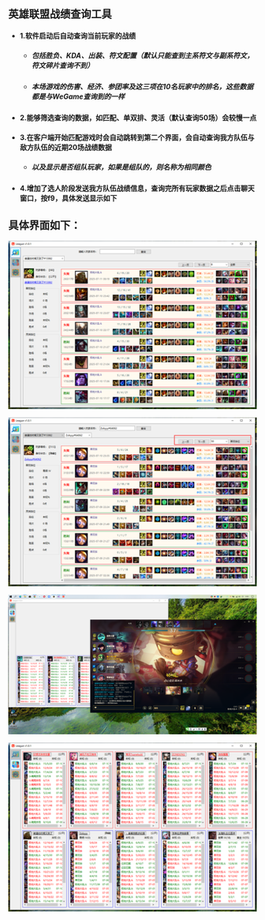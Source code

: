 ## 英雄联盟战绩查询工具
- #### 1.软件启动后自动查询当前玩家的战绩
	- ##### 包括胜负、KDA、出装、符文配置（默认只能查到主系符文与副系符文，符文碎片查询不到）
	- ##### 本场游戏的伤害、经济、参团率及这三项在10名玩家中的排名，这些数据都是与WeGame查询到的一样  

- #### 2.能够筛选查询的数据，如匹配、单双排、灵活（默认查询50场）会较慢一点

- #### 3.在客户端开始匹配游戏时会自动跳转到第二个界面，会自动查询我方队伍与敌方队伍的近期20场战绩数据
	- ##### 以及显示是否组队玩家，如果是组队的，则名称为相同颜色

- #### 4.增加了选人阶段发送我方队伍战绩信息，查询完所有玩家数据之后点击聊天窗口，按f9，具体发送显示如下

	
## 具体界面如下：

![战绩列表](image/战绩列表.png)

![单双排](image/单双排.png)

![发送战绩](image/发送战绩.png)

![对战列表](image/对战列表.png)